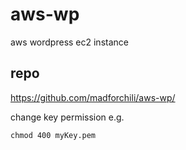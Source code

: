 # aws-wp
aws wordpress ec2 instance

## repo
https://github.com/madforchili/aws-wp/

change key permission e.g.
```
chmod 400 myKey.pem
```
